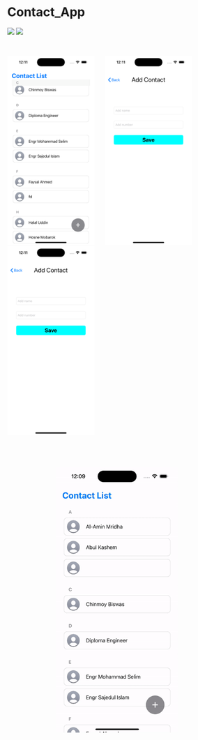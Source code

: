 # Contact_App
 
![](https://img.shields.io/badge/Supported-iOS16.1%20%7C%20OSX%2016.1-4BC51D.svg?style=flat-square)
![](https://img.shields.io/badge/Swift-5.7.1-orange.svg?style=flat)

<br/>


<img src= './Image sample/1.png' width='200px'>&nbsp;&nbsp;&nbsp;&nbsp;&nbsp;&nbsp;<img src= './Image sample/2.png' width='200px'>&nbsp;&nbsp;&nbsp;&nbsp;&nbsp;&nbsp;<img src= './Image sample/2.png' width='200px'>

<br/>
<h1><p align="center"><img src="./Image sample/video.gif" width='280px'></p></h1> 
